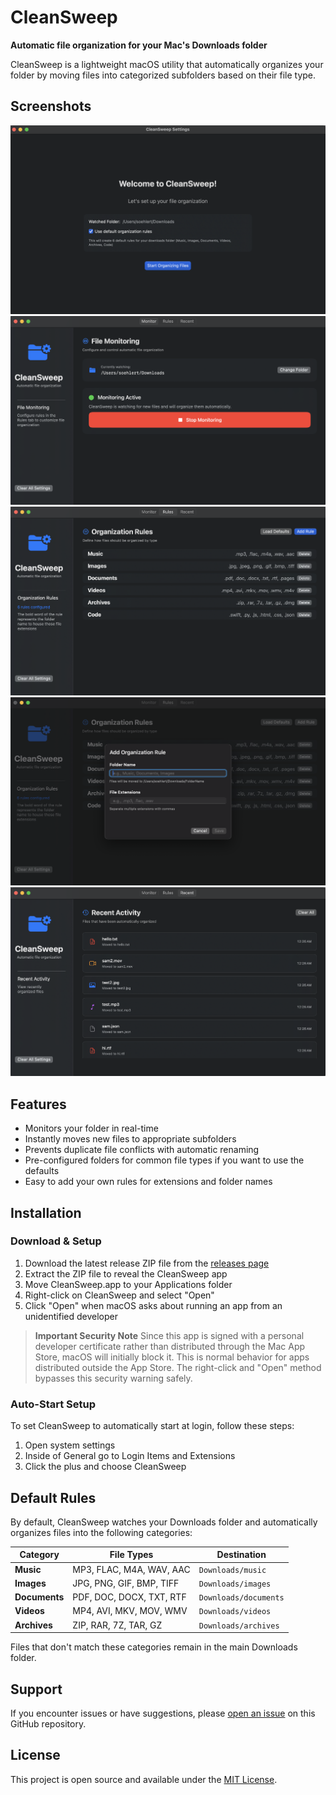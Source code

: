# CleanSweep

**Automatic file organization for your Mac's Downloads folder**

CleanSweep is a lightweight macOS utility that automatically organizes your folder by moving files into categorized subfolders based on their file type.
                                    
## Screenshots
![Welcome Window](Images/welcome-window.png)
![Monitoring Window](Images/monitoring-window.png)
![Rules Window](Images/rules-window.png)
![Add Rule Window](Images/add-rules-window.png)
![Recent Activity Window](Images/recent-activity-window.png)

## Features
- Monitors your folder in real-time
- Instantly moves new files to appropriate subfolders
- Prevents duplicate file conflicts with automatic renaming
- Pre-configured folders for common file types if you want to use the defaults
- Easy to add your own rules for extensions and folder names


## Installation

### Download & Setup

1. Download the latest release ZIP file from the [releases page](../../releases)
2. Extract the ZIP file to reveal the CleanSweep app
3. Move CleanSweep.app to your Applications folder
4. Right-click on CleanSweep and select "Open"
5. Click "Open" when macOS asks about running an app from an unidentified developer

> **Important Security Note**
> Since this app is signed with a personal developer certificate rather than distributed through the Mac App Store, macOS will initially block it. This is normal behavior for apps distributed outside the App Store. The right-click and "Open" method bypasses this security warning safely.

### Auto-Start Setup
To set CleanSweep to automatically start at login, follow these steps:
1. Open system settings
2. Inside of General go to Login Items and Extensions
3. Click the plus and choose CleanSweep

## Default Rules
By default, CleanSweep watches your Downloads folder and automatically organizes files into the following categories:

| Category | File Types | Destination |
|----------|------------|-------------|
| **Music** | MP3, FLAC, M4A, WAV, AAC | `Downloads/music` |
| **Images** | JPG, PNG, GIF, BMP, TIFF | `Downloads/images` |
| **Documents** | PDF, DOC, DOCX, TXT, RTF | `Downloads/documents` |
| **Videos** | MP4, AVI, MKV, MOV, WMV | `Downloads/videos` |
| **Archives** | ZIP, RAR, 7Z, TAR, GZ | `Downloads/archives` |

Files that don't match these categories remain in the main Downloads folder.

## Support

If you encounter issues or have suggestions, please [open an issue](../../issues) on this GitHub repository.

## License

This project is open source and available under the [MIT License](LICENSE).
